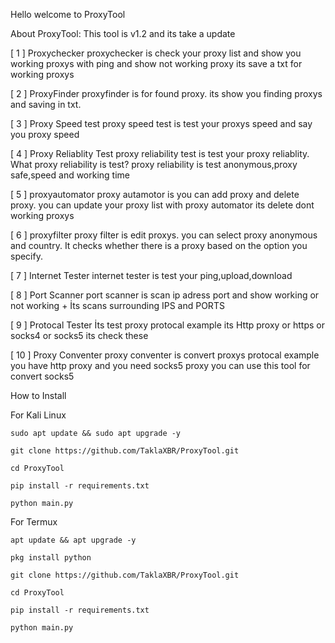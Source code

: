 Hello welcome to ProxyTool

About ProxyTool:
This tool is v1.2 and its take a update

[ 1 ] Proxychecker
proxychecker is check your proxy list and show you working proxys with ping and show not working proxy its save a txt for working proxys

[ 2 ] ProxyFinder
proxyfinder is for found proxy. its show you finding proxys and saving in txt.

[ 3 ] Proxy Speed test
proxy speed test is test your proxys speed and say you proxy speed

[ 4 ] Proxy Reliablity Test
proxy reliability test is test your proxy reliablity. What proxy reliability is test?
proxy reliability is test anonymous,proxy safe,speed and working time

[ 5 ] proxyautomator
proxy autamotor is you can add proxy and delete proxy. you can update your proxy list with proxy automator its delete dont working proxys

[ 6 ] proxyfilter
proxy filter is edit proxys. you can select proxy anonymous and country. It checks whether there is a proxy based on the option you specify.

[ 7 ] Internet Tester
internet tester is test your ping,upload,download

[ 8 ] Port Scanner
port scanner is scan ip adress port and show working or not working + İts scans surrounding IPS and PORTS

[ 9 ] Protocal Tester
İts test proxy protocal example its Http proxy or https or socks4 or socks5 its check these

[ 10 ] Proxy Conventer
proxy conventer is convert proxys protocal example you have http proxy and you need socks5 proxy you can use this tool for convert socks5

How to Install

For Kali Linux

```sudo apt update && sudo apt upgrade -y```


```git clone https://github.com/TaklaXBR/ProxyTool.git```


```cd ProxyTool```


```pip install -r requirements.txt```


```python main.py```



For Termux


```apt update && apt upgrade -y```


```pkg install python```


```git clone https://github.com/TaklaXBR/ProxyTool.git```


```cd ProxyTool```


```pip install -r requirements.txt```


```python main.py```
